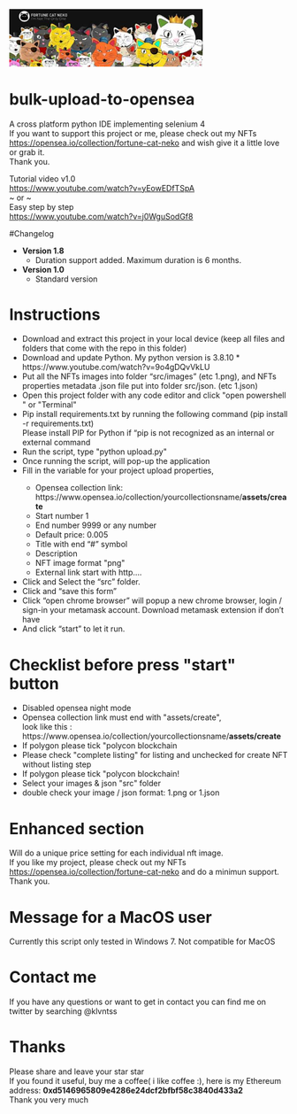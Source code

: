 <img src="src/images/fortune-cat-neko.png" width="350">

# bulk-upload-to-opensea
A cross platform python IDE implementing selenium 4<BR>
If you want to support this project or me, please check out my NFTs <BR>
https://opensea.io/collection/fortune-cat-neko and wish give it a little love or grab it.<BR>
Thank you.

  Tutorial video v1.0<BR>
  https://www.youtube.com/watch?v=yEowEDfTSpA<BR>
  ~ or ~<BR>
  Easy step by step<BR>
  https://www.youtube.com/watch?v=j0WguSodGf8<BR>

#Changelog
  <ul>
    <li><b>Version 1.8</b>
      <ul>
        <li>Duration support added. Maximum duration is 6 months. </li>
      </ul></li>
    <li><b>Version 1.0</b>
      <ul><li>Standard version</li></ul>
    </li>
  </ul>
  
# Instructions
<ul>
  <li>Download and extract this project in your local device (keep all files and folders that come with the repo in this folder)</li>
  <li>Download and update Python. My python version is 3.8.10 * https://www.youtube.com/watch?v=9o4gDQvVkLU</li>
   <li>Put all the NFTs images into folder “src/images” (etc 1.png), and NFTs properties metadata .json file put into folder src/json. (etc 1.json)</li>
   <li>Open this project folder with any code editor and click "open powershell " or "Terminal"</li>
   <li>Pip install requirements.txt by running the following command (pip install -r requirements.txt) <BR>
       Please install PIP for Python if “pip is not recognized as an internal or external command</li>
   <li>Run the script, type "python upload.py"</li>
   <li>Once running the script, will pop-up the application </li>
   <li>Fill in the variable for your project upload properties, </li>
     <ul>
       <li>Opensea collection link: https://www.opensea.io/collection/yourcollectionsname/<B>assets/create</b></li>
        <li>Start number 1</li>
        <li>End number 9999 or any number</li>
        <li>Default price: 0.005</li>
        <li>Title with end “#” symbol</li>
        <li>Description</li>
        <li>NFT image format "png"</li>
        <li>External link start with http….</li>
     </ul>
   <li>Click and Select the “src” folder.</li>
   <li>Click and “save this form”</li>
     <li>Click “open chrome browser” will popup a new chrome browser, login / sign-in your metamask account. Download metamask extension if don’t have</li>
     <li>And click “start” to let it run.</li>
  </ul>

 
# Checklist before press "start" button
 <p><ul>
   <li>Disabled opensea night mode</li>
   <li>Opensea collection link must end with "assets/create", <BR>
     look like this : https://www.opensea.io/collection/yourcollectionsname/<B>assets/create</b></li>
  <li>If polygon please tick "polycon blockchain</li>
  <li>Please check "complete listing" for listing and unchecked for create NFT without listing step</li>
  <li>If polygon please tick "polycon blockchain!</li>
  <li>Select your images & json "src" folder</li>
   <li>double check your image / json format: 1.png or 1.json</li>
   </ul>
  </p>

     
# Enhanced section
Will do a unique price setting for each individual nft image. <BR>
If you like my project, please check out my NFTs https://opensea.io/collection/fortune-cat-neko and do a minimun support.
Thank you.
     
# Message for a MacOS user
Currently this script only tested in Windows 7. Not compatible for MacOS

# Contact me
If you have any questions or want to get in contact you can find me on twitter by searching @klvntss

# Thanks
Please share and leave your star star<BR>
If you found it useful, buy me a coffee( i like coffee :), here is my Ethereum address: <B>0xd5146965809e4286e24dcf2bfbf58c3840d433a2</b><BR>
Thank you very much </p>
